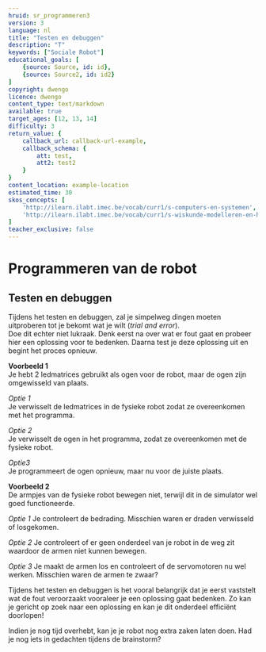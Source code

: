 ```yaml
---
hruid: sr_programmeren3
version: 3
language: nl
title: "Testen en debuggen"
description: "T"
keywords: ["Sociale Robot"]
educational_goals: [
    {source: Source, id: id}, 
    {source: Source2, id: id2}
]
copyright: dwengo
licence: dwengo
content_type: text/markdown
available: true
target_ages: [12, 13, 14]
difficulty: 3
return_value: {
    callback_url: callback-url-example,
    callback_schema: {
        att: test,
        att2: test2
    }
}
content_location: example-location
estimated_time: 30
skos_concepts: [
    'http://ilearn.ilabt.imec.be/vocab/curr1/s-computers-en-systemen', 
    'http://ilearn.ilabt.imec.be/vocab/curr1/s-wiskunde-modelleren-en-heuristiek'
]
teacher_exclusive: false
---
```

# Programmeren van de robot

## Testen en debuggen
Tijdens het testen en debuggen, zal je simpelweg dingen moeten uitproberen tot je bekomt wat je wilt (*trial and error*).  
Doe dit echter niet lukraak. Denk eerst na over wat er fout gaat en probeer hier een oplossing voor te bedenken. Daarna test je deze oplossing uit en begint het proces opnieuw.

**Voorbeeld 1**  
Je hebt 2 ledmatrices gebruikt als ogen voor de robot, maar de ogen zijn omgewisseld van plaats.

*Optie 1*  
Je verwisselt de ledmatrices in de fysieke robot zodat ze overeenkomen met het programma.  


*Optie 2*  
Je verwisselt de ogen in het programma, zodat ze overeenkomen met de fysieke robot.  


*Optie3*  
Je programmeert de ogen opnieuw, maar nu voor de juiste plaats.  


**Voorbeeld 2**  
De armpjes van de fysieke robot bewegen niet, terwijl dit in de simulator wel goed functioneerde.  

*Optie 1*
Je controleert de bedrading. Misschien waren er draden verwisseld of losgekomen.


*Optie 2*
Je controleert of er geen onderdeel van je robot in de weg zit waardoor de armen niet kunnen bewegen.  


*Optie 3*
Je maakt de armen los en controleert of de servomotoren nu wel werken. Misschien waren de armen te zwaar?  


Tijdens het testen en debuggen is het vooral belangrijk dat je eerst vaststelt wat de fout veroorzaakt vooraleer je een oplossing gaat bedenken. Zo kan je gericht op zoek naar een oplossing en kan je dit onderdeel efficiënt doorlopen!  

Indien je nog tijd overhebt, kan je je robot nog extra zaken laten doen. Had je nog iets in gedachten tijdens de brainstorm?